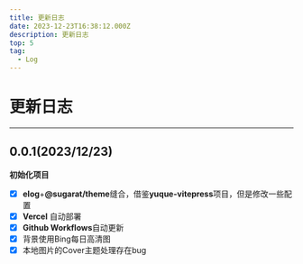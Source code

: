 ```yaml
---
title: 更新日志
date: 2023-12-23T16:38:12.000Z
description: 更新日志
top: 5
tag:
  - Log
---
```

# 更新日志

---

## 0.0.1(2023/12/23)
**初始化项目**

- [x] **elog**+**@sugarat/theme**缝合，借鉴**yuque-vitepress**项目，但是修改一些配置
- [x] **Vercel** 自动部署
- [x] **Github Workflows**自动更新
- [x] 背景使用Bing每日高清图
- [x] 本地图片的Cover主题处理存在bug
